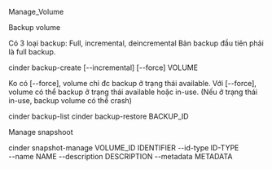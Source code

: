 Manage_Volume

Backup volume

Có 3 loại backup: Full, incremental, deincremental
Bản backup đầu tiên phải là full backup. 


cinder backup-create [--incremental] [--force] VOLUME

Ko có [--force], volume chỉ đc backup ở trạng thái available. 
Với [--force], volume có thể backup ở trạng thái available hoặc in-use. 
(Nếu ở trạng thái in-use, backup volume có thể crash)

cinder backup-list
cinder backup-restore BACKUP_ID


Manage snapshoot

cinder snapshot-manage VOLUME_ID IDENTIFIER --id-type ID-TYPE \
  --name NAME --description DESCRIPTION --metadata METADATA
  
